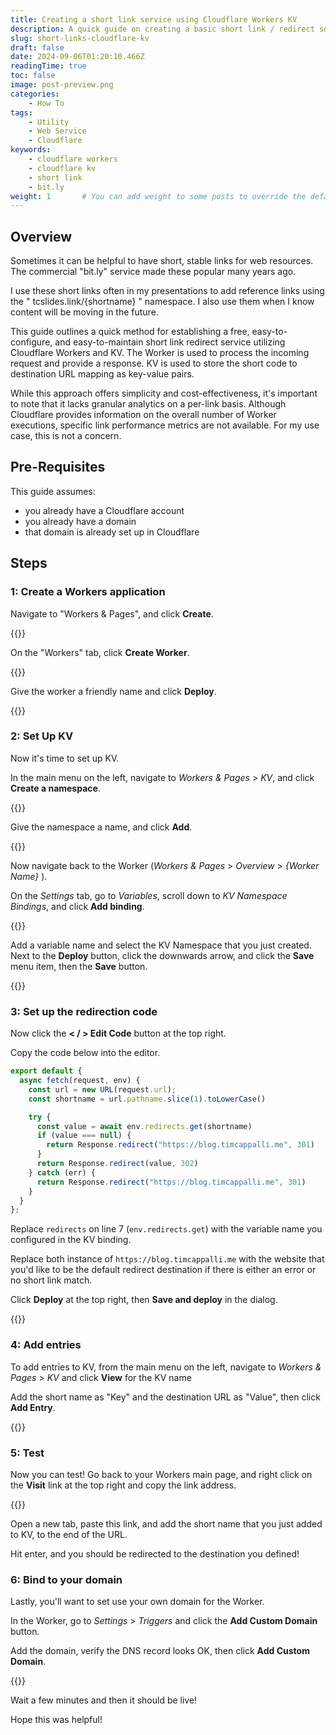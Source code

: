 ```yaml
---
title: Creating a short link service using Cloudflare Workers KV
description: A quick guide on creating a basic short link / redirect service for free using Cloudflare Workers KV
slug: short-links-cloudflare-kv
draft: false
date: 2024-09-06T01:20:10.466Z
readingTime: true
toc: false
image: post-preview.png
categories:
    - How To
tags:
    - Utility
    - Web Service
    - Cloudflare
keywords: 
    - cloudflare workers
    - cloudflare kv
    - short link 
    - bit.ly
weight: 1       # You can add weight to some posts to override the default sorting (date descending)
---
```


## Overview

Sometimes it can be helpful to have short, stable links for web resources. The commercial "bit.ly" service made these popular many years ago.

I use these short links often in my presentations to add reference links using the " tcslides.link/{shortname} " namespace. I also use them when I know content will be moving in the future.

This guide outlines a quick method for establishing a free, easy-to-configure, and easy-to-maintain short link redirect service utilizing Cloudflare Workers and KV. The Worker is used to process the incoming request and provide a response. KV is used to store the short code to destination URL mapping as key-value pairs.

While this approach offers simplicity and cost-effectiveness, it's important to note that it lacks granular analytics on a per-link basis. Although Cloudflare provides information on the overall number of Worker executions, specific link performance metrics are not available. For my use case, this is not a concern.

## Pre-Requisites

This guide assumes:

- you already have a Cloudflare account
- you already have a domain
- that domain is already set up in Cloudflare

## Steps

### 1: Create a Workers application

Navigate to "Workers & Pages", and click **Create**.

{{<screenshot image="cfaka-1-workeroverview.png" alt="A screenshot of the Cloudflare dashboard showing the Workers & Pages overview screen">}}

On the "Workers" tab, click **Create Worker**.

{{<screenshot image="cfaka-2-createapp.png" alt="A screenshot of the Cloudflare dashboard showing an empty Create an application screen">}}

Give the worker a friendly name and click **Deploy**.

{{<screenshot image="cfaka-3-deployscript.png" alt="A screenshot of the Cloudflare dashboard showing the confirmation screen prior to deployment of a worker">}}

### 2: Set Up KV

Now it's time to set up KV.

In the main menu on the left, navigate to _Workers & Pages_ > _KV_, and click **Create a namespace**.

{{<screenshot image="cfaka-4-newkv.png" alt="A screenshot of the Cloudflare dashboard showing the Workers & Pages KV screen with a Create a namespace button">}}

Give the namespace a name, and click **Add**.

{{<screenshot image="cfaka-5-createkv.png" alt="A screenshot of the Cloudflare dashboard showing the Create a namespace section, with a text field for the namespace name, a Cancel button and a Add button">}}

Now navigate back to the Worker (_Workers & Pages_ > _Overview_ > _{Worker Name}_ ).

On the _Settings_ tab, go to _Variables_, scroll down to _KV Namespace Bindings_, and click **Add binding**.

{{<screenshot image="cfaka-6-variablesmenu.png" alt="A screenshot of the Cloudflare dashboard showing the Settings menu for the worker with a left menu with Variables selected and a section showing KV Namespace Bindings and a Add binding button">}}

Add a variable name and select the KV Namespace that you just created. Next to the **Deploy** button, click the downwards arrow, and click the **Save** menu item, then the **Save** button.

{{<screenshot image="cfaka-7-mapsave.png" alt="A screenshot of the Cloudflare dashboard showing the KV Namespace Bindings configuration with an input field for Variable name, with the text redirects, and a dropdown field named KV Namespace with aka-redirect selected. There is a Cancel button and a Deplot button with an arrow which is selected, and the Save option is selected from the menu">}}

### 3: Set up the redirection code

Now click the **< / > Edit Code** button at the top right.

Copy the code below into the editor.

```js
export default {
  async fetch(request, env) {
    const url = new URL(request.url);
    const shortname = url.pathname.slice(1).toLowerCase()

    try {
      const value = await env.redirects.get(shortname)
      if (value === null) {
        return Response.redirect("https://blog.timcappalli.me", 301)
      }
      return Response.redirect(value, 302)
    } catch (err) {
      return Response.redirect("https://blog.timcappalli.me", 301)
    }
  }
};
```

Replace `redirects` on line 7 (`env.redirects.get`) with the variable name you configured in the KV binding.

Replace both instance of `https://blog.timcappalli.me` with the website that you'd like to be the default redirect destination if there is either an error or no short link match.

Click **Deploy** at the top right, then **Save and deploy** in the dialog.

{{<screenshot image="cfaka-8-deploycode.png" alt="A screenshot of the Cloudflare dashboard showing an instance version, the text latest, and a Deploy button">}}

### 4: Add entries

To add entries to KV, from the main menu on the left, navigate to _Workers & Pages_ > _KV_ and click **View** for the KV name

Add the short name as "Key" and the destination URL as "Value", then click **Add Entry**.

{{<screenshot image="cfaka-9-kventry.png" alt="A screenshot of the Cloudflare dashboard showing the KV entry screen with an input field named Key with the value thispost and another input field named Value with the value https://blog.timcappalli.me/p/short-links-cloudflare-kv">}}

### 5: Test

Now you can test! Go back to your Workers main page, and right click on the **Visit** link at the top right and copy the link address.

{{<screenshot image="cfaka-10-test.png" width="50%" alt="A screenshot of the Cloudflare dashboard showing a link with the text Visit, and the browser right click menu with Open Link Address highlighted">}}

Open a new tab, paste this link, and add the short name that you just added to KV, to the end of the URL. 

Hit enter, and you should be redirected to the destination you defined!

### 6: Bind to your domain

Lastly, you'll want to set use your own domain for the Worker.

In the Worker, go to _Settings_ > _Triggers_ and click the **Add Custom Domain** button.

Add the domain, verify the DNS record looks OK, then click **Add Custom Domain**.

{{<screenshot image="cfaka-11-domain.png" alt="A screenshot of the Cloudflare dashboard showing the Add Custom Domain section with an input field named Domain with the value aka.timcappalli.me and a table previewing the DNS entry, a Cancel button and a Add Custom Domain button">}}

Wait a few minutes and then it should be live!

Hope this was helpful!
